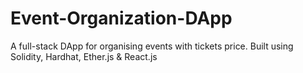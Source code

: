 # Event-Organization-DApp
A full-stack DApp for organising events with tickets price. Built using Solidity, Hardhat, Ether.js &amp; React.js
